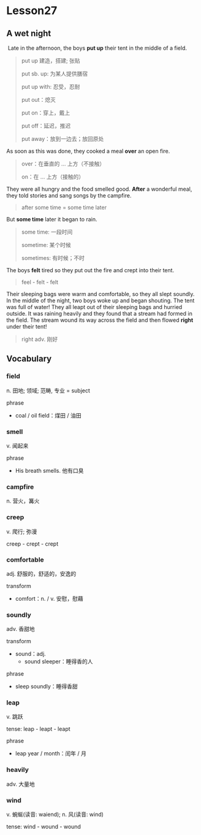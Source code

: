 # Lesson27

## A wet night

​	Late in the afternoon, the boys **put up** their tent in the middle of a field. 

> put up 建造，搭建; 张贴
>
> put sb. up: 为某人提供膳宿
>
> put up with: 忍受，忍耐
>
> put out：熄灭
>
> put on：穿上，戴上
>
> put off：延迟，推迟
>
> put away：放到一边去；放回原处

As soon as this was done, they cooked a meal **over** an open fire. 

> over：在垂直的 … 上方（不接触）
>
> on：在 ... 上方（接触的）

They were all hungry and the food smelled good. **After** a wonderful meal, they told stories and sang songs by the campfire. 

> after some time = some time later

But **some time** later it began to rain. 

> some time: 一段时间
>
> sometime: 某个时候
>
> sometimes: 有时候；不时

The boys **felt** tired so they put out the fire and crept into their tent. 

> feel - felt - felt

Their sleeping bags were warm and comfortable, so they all slept soundly. In the middle of the night, two boys woke up and began shouting. The tent was full of water! They all leapt out of their sleeping bags and hurried outside. It was raining heavily and they found that a stream had formed in the field. The stream wound its way across the field and then flowed **right** under their tent!

> right adv. 刚好

## Vocabulary

### field

n. 田地; 领域; 范畴, 专业 = subject

phrase

* coal / oil field：煤田 / 油田

### smell

v. 闻起来

phrase

* His breath smells. 他有口臭

### campfire

n. 营火，篝火

### creep

v. 爬行; 弥漫

creep - crept - crept

### comfortable

adj. 舒服的，舒适的，安逸的

transform

* comfort：n. / v. 安慰，慰藉

### soundly

adv. 香甜地

transform

* sound：adj. 
  * sound sleeper：睡得香的人

phrase

* sleep soundly：睡得香甜

### leap

v. 跳跃

tense: leap - leapt - leapt

phrase

* leap year / month：闰年 / 月

### heavily

adv. 大量地

### wind

v. 蜿蜒(读音: waiend); n. 风(读音: wind)

tense: wind - wound - wound